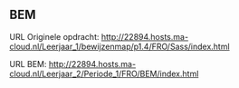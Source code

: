 ## BEM

URL Originele opdracht: http://22894.hosts.ma-cloud.nl/Leerjaar_1/bewijzenmap/p1.4/FRO/Sass/index.html




URL BEM: http://22894.hosts.ma-cloud.nl/Leerjaar_2/Periode_1/FRO/BEM/index.html 
